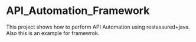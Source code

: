 # API_Automation_Framework
This project shows how to perform API Automation using restassured+java. Also this is an example for framewrok.
